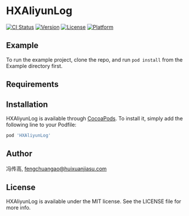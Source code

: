# HXAliyunLog

[![CI Status](https://img.shields.io/travis/冯传高/HXAliyunLog.svg?style=flat)](https://travis-ci.org/冯传高/HXAliyunLog)
[![Version](https://img.shields.io/cocoapods/v/HXAliyunLog.svg?style=flat)](https://cocoapods.org/pods/HXAliyunLog)
[![License](https://img.shields.io/cocoapods/l/HXAliyunLog.svg?style=flat)](https://cocoapods.org/pods/HXAliyunLog)
[![Platform](https://img.shields.io/cocoapods/p/HXAliyunLog.svg?style=flat)](https://cocoapods.org/pods/HXAliyunLog)

## Example

To run the example project, clone the repo, and run `pod install` from the Example directory first.

## Requirements

## Installation

HXAliyunLog is available through [CocoaPods](https://cocoapods.org). To install
it, simply add the following line to your Podfile:

```ruby
pod 'HXAliyunLog'
```

## Author

冯传高, fengchuangao@huixuanjiasu.com

## License

HXAliyunLog is available under the MIT license. See the LICENSE file for more info.
